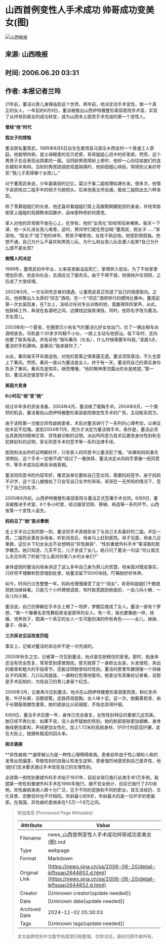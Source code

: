 # 山西首例变性人手术成功 帅哥成功变美女(图)

![山西晚报](//n.sinaimg.cn/sinakd10200/360/w180h180/20221208/b0d8-cbd48563dc9d8c31bb0b7bd26c8cd1ed.jpg)

## 来源: 山西晚报
## 时间: 2006.06.20 03:31
## 作者: 本报记者兰玲

21年前，董洁以男儿身降临到这个世界。两年前，他决定动手术变性，做一个真正的女人。一年前的6月9日，董洁被推出山西伊特雅整形美容医院手术室，实现了从帅哥到美女的成功转变，成为山西本土医院手术完成的第一个变性人。

**曾经“他”时代**

**假女子的烦恼**

董洁原名董周武，1985年8月5日出生在娄烦县马家庄乡西会村一个普通工人家庭。他聪明伶俐，是父母眼里的宝贝疙瘩，哥哥姐姐心目中的好弟弟。然而，这个男孩子总会表现出阴柔的一面。当同龄男孩爬树上房时，他却一心向往姑娘们的连衣裙和羊角辫。当别的男孩因调皮捣蛋挨揍时，他却因细心体贴，常得到父亲的夸奖:“我儿子乖得像个女孩儿。”

对于董周武来说，少年最美丽的记忆，莫过于看二姐梳理如瀑长发。很多次，他情不自禁抢过二姐手中的梳子为她梳头。后来他竟无师自通，能给二姐梳出五六种发型。

除了羡慕姐姐们的长发，他还喜欢看姐姐们穿上高跟鞋婀娜挺拔的身姿，并经常偷偷穿上姐姐的高跟鞋来回踱步，品味那种奇妙的感觉。

家人对他的异常倒不放在心上，在学校，他的“女孩化”却经常招来嘲笑。每天一下课，他一头扎进女孩儿堆里，这时，男同学们就在旁边喊:“董周武，假女子……”渐渐地，“假女子”成了他的绰号，男孩子嘲笑他，女孩子疏远他。他感到很孤独。他想不通，自己为什么不喜欢和男孩儿玩，为什么和女孩儿玩会遭人耻笑?自己为什么就不是女孩?

**痴情人的决定**

1999年，董周武初中毕业，父亲突发脑溢血死亡，家境转入低谷。为了不给家里增加负担，他走向社会，去酒店当了服务员。由于干得不错，他很快升任领班，之后成了大堂经理。

2002年5月，一次与同性恋者的偶遇，让董周武真正知道了自己的情感取向。之后，他频繁出入太原的“同志”酒吧。在一个“同志”酒吧举行的模特比赛中。董周武第一次女装现身，在T台上，没经过任何专业训练的他，竟赢得阵阵掌声。从此，他辞掉工作，奔波在各酒吧之间，边赚钱边锻炼演技。同时，他将名字改为董洁，艺名雪儿。

2003年的一个夏夜，在圈里已小有名气的董洁化好女妆出门，拦了一辆出租车向酒吧驶去。司机是个30多岁的精干小伙，一路上主动与他搭讪，临下车时，还向他要了联系电话，并告诉他:“我叫秦风（化名），什么时候需要车叫我。”凌晨3点，董洁的手机骤响，是秦风:“我来接你了。”

从此，秦风每天开车接送他，对他的爱慕之情表露无遗。董洁深受感动，不久也爱上了秦风。然而，秦风一直以为董洁是女人。终于有一天，董洁将自己的真实身份告诉了秦风。秦风先是惊异，继而懵懂，“他的眼神里流露出的全是绝望。”那一刻，董洁决定做变性手术。

**美丽大变身**

**6小时后“他”变“她”**

经过半年多的资金准备，2004年4月，董洁做了隆胸手术。2004年6月，一个偶然的机会，董洁看到山西伊特雅整形美容医院做变性手术的广告，主动联系院方。

由于该院第一次接诊异性癖病患者，术前对董洁进行了一系列的心理考验，以保证他术后不后悔。直到2004年11月，院方才决定为董洁做手术。条件是，董洁必须出具医院的精神正常、异性癖诊断的证明，派出所同意为其术后更改身份性别和无犯罪前科的证明，家长同意手术的签字等一系列法律手续。

医院和派出所的证明都好开，只有家人的同意书让董洁犯了难。“如果和妈妈事先讲明白，这个手术一定做不成!”经过了一番抉择，董洁决定从妈妈手里骗一纸同意书，等手术成功后再告诉她真相。

董洁将同意书的内容写好，撒谎说单位要和自己签合同，需要妈妈签字。由于妈妈不识字，这个活儿被推给了只会写自己名字的哥哥。哥哥在一无所知的情况下，签下了自己的名字。

2005年6月初，山西伊特雅整形美容医院与董洁正式签署手术合同。6月9日，董洁被推进手术室，6个多小时里，经过器官切除、移植、再造等一系列环节，山西省第一个变性人诞生。

**妈妈见了“她”差点晕倒**

走上手术台之前的那一刻，董洁将手术真相告诉了与自己关系最好的二姐。术后一周，二姐将此事告诉母亲。听到消息后，母亲马上赶到医院。母子见面，母亲几近晕厥，这位乡下妇女永远不会想明白“异性癖病”、“性别重塑外科手术”等深奥的医学概念。她只知道，几天不见，儿子变成了女儿。她只问了董洁一句话:“你让我怎么去见你死了的爸?怎么面对四里八乡的乡亲们?”

身体虚弱的董洁向母亲讲述了这么多年自己身为男儿的苦楚。母亲面对既成事实，只好将不理解和愁苦咽到肚里，给董洁留下5000块钱，叮嘱她好好休养。

如今，时间已过去整整一年。妈妈也慢慢接受了这个“闺女”，哥哥和姐姐们干脆就把她当妹妹看。只是几个小外甥很调皮，有时故意跑到她面前，一会儿叫小舅，一会儿叫小姨。

董洁说，自己仿佛躺在手术台上做了一场梦，梦醒后就成了女人。董洁一直有个梦想，“做一个像著名变性舞蹈家金星那样的女人。有一天，我也要像她一样，结婚、领养孩子，圆满一个真正的女人一生可能扮演的所有角色———女儿、妹妹、妻子、母亲。”

**三次采访见证改变历程**

事实上，记者对董洁的采访并不是一次完成的。

2005年秋冬之交，记者第一次见到董洁，地点是在她租住的家里。那时，她身体还没有完全恢复，常常受到感冒困扰。那天她穿了一身职业女装，头发很短，突出的眉骨和粗大的手指骨节，还能证明她曾经的性别。董洁的房里布置得像一个待嫁女子的闺房，几只玩具娃娃，一袭粉红色落地窗帘。她拿出写真集给记者看，说那是手术前拍的，为给自己的男儿身留个纪念。

2006年3月，记者再次见到董洁，地点在山西伊特雅整形美容医院里。粉红色外套，牛仔长裤，没膝皮靴，走路昂首挺胸，女人味十足。这一次，她戴着假发，由于长期服用雌性激素，她的皮肤比以前细腻，手指也变得纤细。

6月9日，董洁手术后整一年，身体已完全康复。女性性别特征的重塑几近完美。她已经不再化妆，如果不说，没人会怀疑她的性别。她的脸部皮肤更加细嫩，身体曲线更加柔和，声线更加女性化，加上1.72米的高挑身材，1尺9寸的窈窕纤腰，走在大街上，她拥有极高的回头率。

**相关链接**

**异性癖病:**通常被认为是一种性心理障碍疾病。患者幼年由于性心理和人格的发育出现偏差，导致性别的自我认知发生逆转，患者强烈地感觉到自己是异性，他(她)们坚决要求通过手术改变自己的生理性别。

全球第一例性别重塑外科手术始于1931年，目前全球已施行此类手术1万多例。我国第一例性别重塑外科手术在1990年施行。据不完全统计，目前已施行了200余例。异性癖病发病人群十分广泛，见于不同的民族和不同的职业，其生活经历、文化背景、宗教信仰也不尽相同。年龄最小的9岁，年龄最大的是一位91岁的老画家。在我国，异性癖的患病率在1:5万—1:8万之间。

> 附加信息 [Processed Page Metadata]
>
> | Attribute       | Value                                  |
> |-----------------|----------------------------------------|
> | Filename        | news_山西首例变性人手术成功帅哥成功变美女(图).md                             |
> | Type            | webpage                                 |
> | Format          | Markdown                               |
> | Original Link   | [https://news.sina.cn/sa/2006-06-20/detail-ikftssap2644852.d.html](https://news.sina.cn/sa/2006-06-20/detail-ikftssap2644852.d.html)                       |
> | Creator         | [Unknown creator(update needed)]                              |
> | Date            | [Unknown date(update needed)]                                 |
> | Archived Date   | 2024-11-02 05:30:03                             |
> | Tags            | [Unknown tags(update needed)]                                 |
>
> 本文由跨性别中文数字档案馆归档整理，仅供浏览。版权归原作者所有。
>